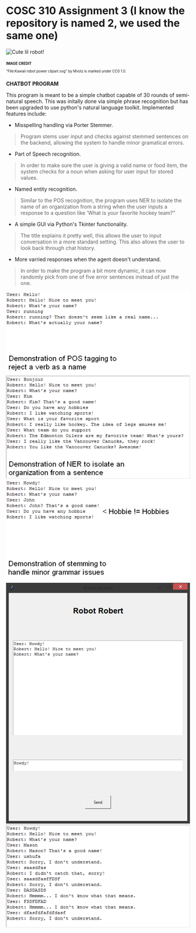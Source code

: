 # COSC 310 Assignment 3 (I know the repository is named 2, we used the same one)

![Cute lil robot!](https://upload.wikimedia.org/wikipedia/commons/7/75/Kawaii_robot_power_clipart.svg)

<sub><sup>**IMAGE CREDIT**</sub></sup><br>
<sub><sup>"File:Kawaii robot power clipart.svg" by Mvolz is marked under CC0 1.0.</sub></sup>

**CHATBOT PROGRAM**

This program is meant to be a simple chatbot capable of 30 rounds of semi-natural speech. This was initally done via simple phrase recognition but has been upgraded to use python's natural language toolkit. Implemented features include:

- Misspelling handling via Porter Stemmer.
> Program stems user input and checks against stemmed sentences on the backend, allowing the system to handle minor gramatical errors.

- Part of Speech recognition.
> In order to make sure the user is giving a valid name or food item, the system checks for a noun when asking for user input for stored values.

- Named entity recognition.
> Similar to the POS recognition, the program uses NER to isolate the name of an organization from a string when the user inputs a response to a question like 'What is your favorite hockey team?"

- A simple GUI via Python's Tkinter functionality.
> The title explains it pretty well, this allows the user to input conversation in a more standard setting. This also allows the user to look back through chat history.

- More varried responses when the agent doesn't understand.
> In order to make the program a bit more dynamic, it can now randomly pick from one of five error sentences instead of just the one.


![POS](https://github.com/COSC-310-Group-24/Assignment-2/blob/main/Images/pos.png?raw=true "Demonstration of POS tagging")
![NER](https://github.com/COSC-310-Group-24/Assignment-2/blob/main/Images/ner.png?raw=true "Demonstration of Named Entity Recognition")
![STEM](https://github.com/COSC-310-Group-24/Assignment-2/blob/main/Images/stem.png?raw=true "Demonstration of Porter Stemmer")
![GUI](https://github.com/COSC-310-Group-24/Assignment-2/blob/main/Images/gui.png?raw=true "Demonstration of GUI")
![RANDOM](https://github.com/COSC-310-Group-24/Assignment-2/blob/main/Images/random.png?raw=true "Demonstration of Responses")

